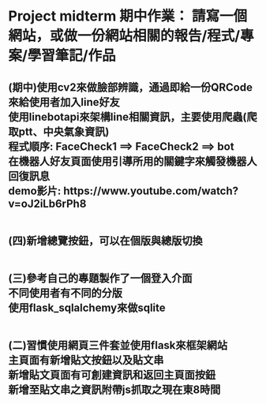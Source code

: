 # Project midterm 期中作業： 請寫一個網站，或做一份網站相關的報告/程式/專案/學習筆記/作品
<h2>
(期中)使用cv2來做臉部辨識，通過即給一份QRCode來給使用者加入line好友<br>
使用linebotapi來架構line相關資訊，主要使用爬蟲(爬取ptt、中央氣象資訊)<br>
程式順序: FaceCheck1 ==> FaceCheck2 ==> bot<br>
在機器人好友頁面使用引導所用的關鍵字來觸發機器人回復訊息<br>
demo影片: https://www.youtube.com/watch?v=oJ2iLb6rPh8<br><br>

(四)新增總覽按鈕，可以在個版與總版切換<br><br>

(三)參考自己的專題製作了一個登入介面<br>
不同使用者有不同的分版<br>
使用flask_sqlalchemy來做sqlite<br><br>

(二)習慣使用網頁三件套並使用flask來框架網站<br>
主頁面有新增貼文按鈕以及貼文串<br>
新增貼文頁面有可創建資訊和返回主頁面按鈕<br>
新增至貼文串之資訊附帶js抓取之現在東8時間